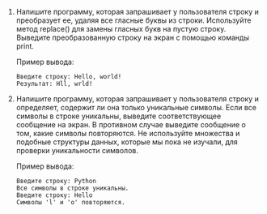 1. Напишите программу, которая запрашивает у пользователя строку и преобразует ее, удаляя все гласные буквы из строки. Используйте метод replace() для замены гласных букв на пустую строку. Выведите преобразованную строку на экран с помощью команды print.

   Пример вывода:
   
   ```console
   Введите строку: Hello, world!
   Результат: Hll, wrld!
   ```

2. Напишите программу, которая запрашивает у пользователя строку и определяет, содержит ли она только уникальные символы. Если все символы в строке уникальны, выведите соответствующее сообщение на экран. В противном случае выведите сообщение о том, какие символы повторяются. Не используйте множества и подобные структуры данных, которые мы пока не изучали, для проверки уникальности символов.

   Пример вывода:

   ```console
   Введите строку: Python
   Все символы в строке уникальны.
   Введите строку: Hello
   Символы 'l' и 'o' повторяются.
   ```